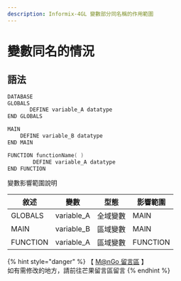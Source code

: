 ```yaml
---
description: Informix-4GL 變數部分同名稱的作用範圍
---
```


# 變數同名的情況

## 語法

```objectivec
DATABASE
GLOBALS
       DEFINE variable_A datatype
END GLOBALS

MAIN
    DEFINE variable_B datatype
END MAIN

FUNCTION functionName( )
        DEFINE variable_A datatype
END FUNCTION
```

變數影響範圍說明

| 敘述       | 變數          | 型態   | 影響範圍     |
| -------- | ----------- | ---- | -------- |
| GLOBALS  | variable\_A | 全域變數 | MAIN     |
| MAIN     | variable\_B | 區域變數 | MAIN     |
| FUNCTION | variable\_A | 區域變數 | FUNCTION |

{% hint style="danger" %}
【 [M@nGo 留言區](https://give0714.pixnet.net/blog/post/45997294-informix-4gl-%E8%AE%8A%E6%95%B8%E7%AF%84%E5%9C%8D-\(-%E4%BA%8C-\)) 】\
如有需修改的地方，請前往芒果留言區留言
{% endhint %}
